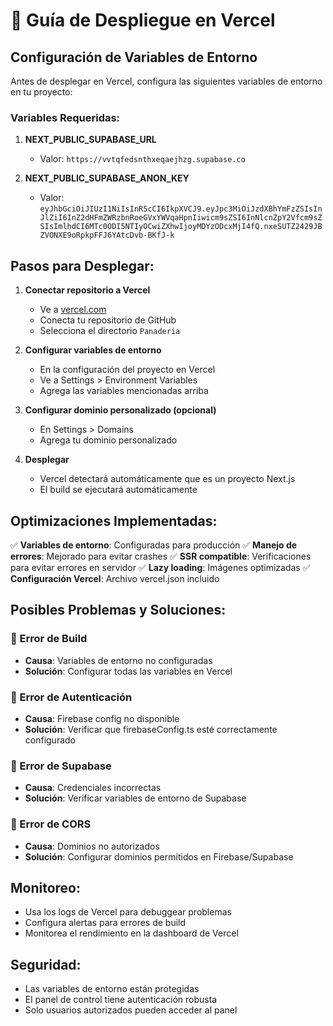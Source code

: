 # 🚀 Guía de Despliegue en Vercel

## Configuración de Variables de Entorno

Antes de desplegar en Vercel, configura las siguientes variables de entorno en tu proyecto:

### Variables Requeridas:

1. **NEXT_PUBLIC_SUPABASE_URL**
   - Valor: `https://vvtqfedsnthxeqaejhzg.supabase.co`

2. **NEXT_PUBLIC_SUPABASE_ANON_KEY**
   - Valor: `eyJhbGciOiJIUzI1NiIsInR5cCI6IkpXVCJ9.eyJpc3MiOiJzdXBhYmFzZSIsInJlZiI6InZ2dHFmZWRzbnRoeGVxYWVqaHpnIiwicm9sZSI6InNlcnZpY2Vfcm9sZSIsImlhdCI6MTc0ODI5NTIyOCwiZXhwIjoyMDYzODcxMjI4fQ.nxeSUTZ2429JBZVONXE9oRpkpFFJ6YAtcDvb-BKfJ-k`

## Pasos para Desplegar:

1. **Conectar repositorio a Vercel**
   - Ve a [vercel.com](https://vercel.com)
   - Conecta tu repositorio de GitHub
   - Selecciona el directorio `Panaderia`

2. **Configurar variables de entorno**
   - En la configuración del proyecto en Vercel
   - Ve a Settings > Environment Variables
   - Agrega las variables mencionadas arriba

3. **Configurar dominio personalizado (opcional)**
   - En Settings > Domains
   - Agrega tu dominio personalizado

4. **Desplegar**
   - Vercel detectará automáticamente que es un proyecto Next.js
   - El build se ejecutará automáticamente

## Optimizaciones Implementadas:

✅ **Variables de entorno**: Configuradas para producción
✅ **Manejo de errores**: Mejorado para evitar crashes
✅ **SSR compatible**: Verificaciones para evitar errores en servidor
✅ **Lazy loading**: Imágenes optimizadas
✅ **Configuración Vercel**: Archivo vercel.json incluido

## Posibles Problemas y Soluciones:

### 🔴 Error de Build
- **Causa**: Variables de entorno no configuradas
- **Solución**: Configurar todas las variables en Vercel

### 🔴 Error de Autenticación
- **Causa**: Firebase config no disponible
- **Solución**: Verificar que firebaseConfig.ts esté correctamente configurado

### 🔴 Error de Supabase
- **Causa**: Credenciales incorrectas
- **Solución**: Verificar variables de entorno de Supabase

### 🔴 Error de CORS
- **Causa**: Dominios no autorizados
- **Solución**: Configurar dominios permitidos en Firebase/Supabase

## Monitoreo:

- Usa los logs de Vercel para debuggear problemas
- Configura alertas para errores de build
- Monitorea el rendimiento en la dashboard de Vercel

## Seguridad:

- Las variables de entorno están protegidas
- El panel de control tiene autenticación robusta
- Solo usuarios autorizados pueden acceder al panel 